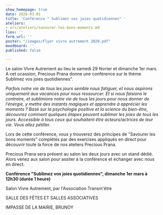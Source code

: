 ```yaml
---
show_homepage: true
date: 2020-03-01
title: 'Conférence " Sublimez vos joies quotidiennes" '
ateliers:
- src/ateliers/savourer-les-bons-moments.md
lieu: ''
form_url: ''
poster: "/images/Flyer vivre autrement 2020.pdf"
moodboard: ''
published: false

---
```

Le salon Vivre Autrement au lieu le samedi 29 février et dimanche 1er mars. A cet ocassion, Precious Prana donne une conférence sur le thème Sublimez vos joies quotidiennes". 

_Parfois notre vie de tous les jours semble nous fatiguer, et nous aspirons uniquement aux vacances pour nous ressourcer. Et si nous faisions le contraire, et sublimions notre vie de tous les jours pour nous donner de l’énergie, y mettre des instants magiques et apprendre à apprécier les moments ? Basé sur la psychologie positive et la science du bien-être, découvrez comment quelques étapes peuvent sublimer les joies de tous les jours. Accessible à tous ceux qui souhaitent être acteurs/actrices de leur vie. Vous allez pétiller._

Lors de cette conférence, vous y trouverez des principes de "Savourer les bons moments" complétés par des exercises appliqués en direct pour découvrir toute la force de nos ateliers Precious Prana. 

Precious Prana sera présent au salon les deux jours avec un stand dédié. Alors venez aux salon pour assiter à la conférence et échanger avec nous en direct. 

**Conférence "Sublimez vos joies quotidiennes", dimanche 1er mars à 12h30 (durée 1 heure)** 

Salon Vivre Autrement, par l'Association Transm'être

SALLE DES FÊTES ET SALLES ASSOCIATIVES

IMPASSE DE LA MAIRIE, BRUNOY